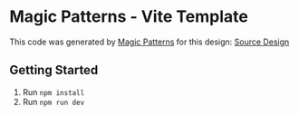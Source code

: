 # Magic Patterns - Vite Template

This code was generated by [Magic Patterns](https://magicpatterns.com) for this design: [Source Design](https://www.magicpatterns.com/c/gzqkwwxbncenpyianqdzun)

## Getting Started

1. Run `npm install`
2. Run `npm run dev`
